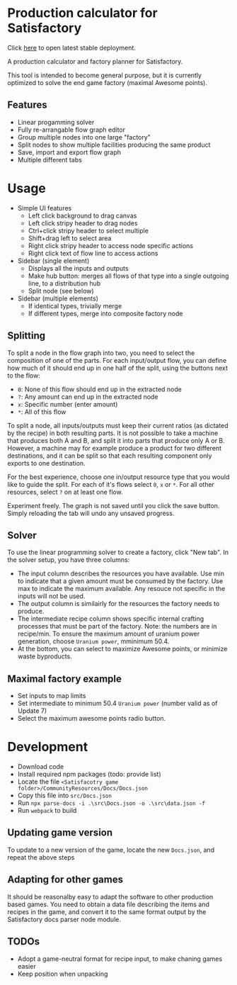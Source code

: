 # Production calculator for Satisfactory

Click [here](https://marci07iq.github.io/factory-calculator/) to open latest stable deployment.

A production calculator and factory planner for Satisfactory.

This tool is intended to become general purpose, but it is currently optimized to solve the end game factory (maximal Awesome points).

## Features

- Linear progamming solver
- Fully re-arrangable flow graph editor
- Group multiple nodes into one large "factory"
- Split nodes to show multiple facilities producing the same product
- Save, import and export flow graph
- Multiple different tabs

# Usage

- Simple UI features
  - Left click background to drag canvas
  - Left click stripy header to drag nodes
  - Ctrl+click stripy header to select multiple
  - Shift+drag left to select area
  - Right click stripy header to access node specific actions
  - Right click text of flow line to access actions
- Sidebar (single element)
  - Displays all the inputs and outputs
  - Make hub button: merges all flows of that type into a single outgoing line, to a distribution hub
  - Split node (see below)
- Sidebar (multiple elements)
  - If identical types, trivially merge
  - If different types, merge into composite factory node

## Splitting

To split a node in the flow graph into two, you need to select the composition of one of the parts. For each input/output flow, you can define how much of it should end up in one half of the split, using the buttons next to the flow:
- `0`: None of this flow should end up in the extracted node
- `?`: Any amount can end up in the extracted node
- `x`: Specific number (enter amount)
- `*`: All of this flow

To split a node, all inputs/outputs must keep their current ratios (as dictated by the recipe) in both resulting parts. It is not possible to take a machine that produces both A and B, and split it into parts that produce only A or B.
However, a machine may for example produce a product for two different destinations, and it can be split so that each resulting component only exports to one destination.

For the best experience, choose one in/output resource type that you would like to guide the split. For each of it's flows select `0`, `x` or `*`. For all other resources, select `?` on at least one flow.

Experiment freely. The graph is not saved until you click the save button. Simply reloading the tab will undo any unsaved progress.

## Solver

To use the linear programming solver to create a factory, click "New tab". In the solver setup, you have three columns:
- The input column describes the resources you have available. Use min to indicate that a given amount must be consumed by the factory. Use max to indicate the maximum available. Any resouce not specific in the inputs will not be used.
- The output column is similairly for the resources the factory needs to produce.
- The intermediate recipe column shows specific internal crafting processes that must be part of the factory. Note: the numbers are in recipe/min. To ensure the maximum amount of uranium power generation, choose `Uranium power`, mminimum 50.4.
- At the bottom, you can select to maximize Awesome points, or minimize waste byproducts.

## Maximal factory example

- Set inputs to map limits
- Set intermediate to minimum 50.4 `Uranium power` (number valid as of Update 7)
- Select the maximum awesome points radio button.

# Development

- Download code
- Install required npm packages (todo: provide list)
- Locate the file `<Satisfacotry game folder>/CommunityResources/Docs/Docs.json`
- Copy this file into `src/Docs.json`
- Run `npx parse-docs -i .\src\Docs.json -o .\src\data.json -f`
- Run `webpack` to build

## Updating game version

To update to a new version of the game, locate the new `Docs.json`, and repeat the above steps

## Adapting for other games

It should be reasonalby easy to adapt the software to other production based games. You need to obtain a data file describing the items and recipes in the game, and convert it to the same format output by the Satisfactory docs parser node module.

## TODOs

- Adopt a game-neutral format for recipe input, to make chaning games easier
- Keep position when unpacking